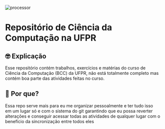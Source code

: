 ![processor](https://longfieldacademy.org.uk/wp-content/uploads/2023/11/iStock-532174758-1024x569.jpg)
# Repositório de Ciência da Computação na UFPR
## 🤓 Explicação
Esse repositório contém trabalhos, exercícios e matérias do curso de Ciência da Computação (BCC) da UFPR, não está totalmente completo mas contém boa parte das atividades feitas no curso.
## 🤔 Por que?
Essa repo serve mais para eu me organizar pessoalmente e ter tudo isso em um lugar só e com o sistema do git garantindo que eu possa reverter alterações e conseguir acessar todas as atividades de qualquer lugar com o benefício da sincronização entre todos eles
